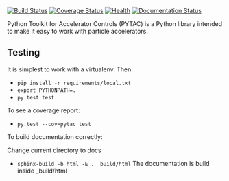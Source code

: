 [![Build Status](https://travis-ci.org/simkimsia/UtilityBehaviors.png)](https://travis-ci.org/simkimsia/UtilityBehaviors) [![Coverage Status](https://coveralls.io/repos/github/willrogers/pytac/badge.svg?branch=master)](https://coveralls.io/github/willrogers/pytac?branch=master) [![Health](https://landscape.io/github/willrogers/pytac/master/landscape.svg?style=flat)](https://landscape.io/github/willrogers/pytac/) [![Documentation Status](https://readthedocs.org/projects/pytac/badge/?version=latest)](http://pytac.readthedocs.io/en/latest/?badge=latest)

Python Toolkit for Accelerator Controls (PYTAC) is a Python library intended to make it easy to work with particle accelerators.

## Testing

It is simplest to work with a virtualenv.  Then:

* `pip install -r requirements/local.txt`
* `export PYTHONPATH=.`
* `py.test test`

To see a coverage report:

* `py.test --cov=pytac test`

To build documentation correctly:

Change current directory to docs
* `sphinx-build -b html -E . _build/html`
The documentation is build inside _build/html
